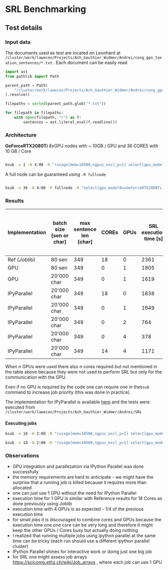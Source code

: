 # SRL Benchmarking

## Test details

### Input data

The documents used as test are located on Leonhard at `/cluster/work/lawecon/Projects/Ash_Gauthier_Widmer/Andrei/cong_gpo_taxation_sentences/*.txt` . Each document can be easily read

```python
import ast
from pathlib import Path

parent_path = Path(
    "/cluster/work/lawecon/Projects/Ash_Gauthier_Widmer/Andrei/cong_gpo_taxation_sentences/"
).resolve()

filepaths = sorted(parent_path.glob("*.txt"))

for filepath in filepaths:
    with open(filepath, "r") as f:
        sentences = ast.literal_eval(f.readline())
```

### Architecture

**GeForceRTX2080Ti** 8xGPU nodes with ~ 10GB / GPU and 36 CORES with 10 GB / Core

```bash

bsub -n 1 -W 4:00 -R "rusage[mem=10500,ngpus_excl_p=1] select[gpu_model0==GeForceRTX2080Ti]" -o out.txt -e err.txt 

```

A full node can be guaranteed using `-R fullnode`  

```bash

bsub -n 36 -W 4:00 -R fullnode -R "select[gpu_model0==GeForceRTX2080Ti]" -o out.txt -e err.txt 

```

### Results

| Implementation | batch size \[sen or char\] | max sentence len \[char\] | COREs | GPUs | SRL execution time \[s\] | Run time \[s\] | Time for cores at the end \[s\] |
| -------------- | -------------------------- | ------------------------- | ----- | ---- | ------------------------ | -------------- | ------------------------------- |
| Ref (Joblib)   | 80 sen                     | 349                       | 18    | 0    | 2361                     | 2402           |                                 |
| GPU            | 80 sen                     | 349                       | 0     | 1    | 1805                     | 1852           |                                 |
| GPU            | 20'000 char                | 349                       | 0     | 1    | 1619                     | 1663           |                                 |
| IPyParallel    | 20'000 char                | 349                       | 18    | 0    | 1838                     | 1997           |                                 |
| IPyParallel    | 20'000 char                | 349                       | 0     | 1    | 1649                     | 1787           |                                 |
| IPyParallel    | 20'000 char                | 349                       | 0     | 2    | 764                      | 875            |                                 |
| IPyParallel    | 20'000 char                | 349                       | 0     | 4    | 378                      | 511            |                                 |
| IPyParallel    | 20'000 char                | 349                       | 14    | 4    | 1171                     | 1337           | 700                             |

When *n* GPUs were used there also *n* cores required but not mentioned in the table above because they were not used to perform SRL but only for the communication with the GPU.

Even if no GPU is required by the code one can require one in the`bsub` command to increase job priority (this was done in practice).

The implementation for IPyParallel is available [here](SRL_ipyparallel.py) and the tests were executed from `/cluster/work/lawecon/Projects/Ash_Gauthier_Widmer/Andrei/SRL
`

#### Executing jobs

```bash
bsub -n 18 -W 2:00 -R "rusage[mem=10500,ngpus_excl_p=1] select[gpu_model0==GeForceRTX2080Ti] span[ptile=18]" -J "SRL" 'source ~/.bashrc && module load eth_proxy openmpi/4.0.1 cuda/10.0.130 && conda activate narrative-nlp && python benchmarking_srl.py'

bsub -n 18 -W 2:00 -R "rusage[mem=10500,ngpus_excl_p=1] select[gpu_model0==GeForceRTX2080Ti] span[ptile=18]" -J "SRL" 'source ~/.bashrc && module load eth_proxy openmpi/4.0.1 cuda/10.0.130 && conda activate narrative-nlp && ipcluster start --ip="*" --location=$(hostname) --engines=MPI -n $LSB_MAX_NUM_PROCESSORS --daemonize=True && sleep 60 && python SRL_ipyparallel.py'
```

### Observations

- GPU integration and parallezation via IPython Parallel was done successfully
- the memory requirements are hard to anticipate - we might have the surprise that a running job is killed because it requires more than allocated
- one can just use 1 GPU without the need for IPython Parallel 
- execution time for 1 GPU is similar with Reference results for 18 Cores as done previously using Joblib
- execution time with 4 GPUs is as expected - 1/4 of the previous execution time
- for small jobs it is discouraged to combine cores and GPUs because the execution time one one core can be very long and therefore it might keep the other GPUs / Cores busy but actually doing nothing
- I realized that running multiple jobs using ipython parallel at the same time can be tricky (each run should use a different ipython parallel cluster)
- IPython Parallel shines for interactive work or doing just one big job 
- for SRL one might assess job arrays https://scicomp.ethz.ch/wiki/Job_arrays , where each job can use 1 GPU